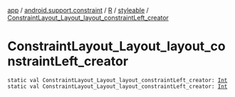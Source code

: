 [app](../../../index.md) / [android.support.constraint](../../index.md) / [R](../index.md) / [styleable](index.md) / [ConstraintLayout_Layout_layout_constraintLeft_creator](./-constraint-layout_-layout_layout_constraint-left_creator.md)

# ConstraintLayout_Layout_layout_constraintLeft_creator

`static val ConstraintLayout_Layout_layout_constraintLeft_creator: `[`Int`](https://kotlinlang.org/api/latest/jvm/stdlib/kotlin/-int/index.html)
`static val ConstraintLayout_Layout_layout_constraintLeft_creator: `[`Int`](https://kotlinlang.org/api/latest/jvm/stdlib/kotlin/-int/index.html)